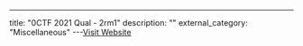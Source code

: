---
title: "0CTF 2021 Qual - 2rm1"
description: ""
external_category: "Miscellaneous"
---[Visit Website](https://github.com/ceclin/0ctf-2021-2rm1-soln)

